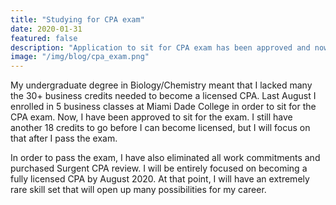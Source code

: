 ```yaml
---
title: "Studying for CPA exam"
date: 2020-01-31
featured: false
description: "Application to sit for CPA exam has been approved and now full speed ahead!"
image: "/img/blog/cpa_exam.png"
---
```


My undergraduate degree in Biology/Chemistry meant that I lacked many the 30+ business credits needed to become a licensed CPA. Last August I enrolled in 5 business classes at Miami Dade College in order to sit for the CPA exam. Now, I have been approved to sit for the exam. I still have another 18 credits to go before I can become licensed, but I will focus on that after I pass the exam.

In order to pass the exam, I have also eliminated all work commitments and purchased Surgent CPA review. I will be entirely focused on becoming a fully licensed CPA by August 2020. At that point, I will have an extremely rare skill set that will open up many possibilities for my career.
